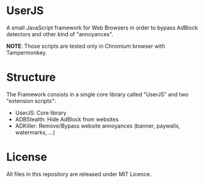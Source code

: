 # UserJS
A small JavaScript framework for Web Browsers in order to bypass AdBlock detectors and other kind of "annoyances".

**NOTE**: Those scripts are tested only in Chromium browser with Tampermonkey.

# Structure
The Framework consists in a single core library called "UserJS" and two "extension scripts":
* UserJS: Core library
* ADBStealth: Hide AdBlock from websites
* ADKiller: Remove/Bypass website annoyances (banner, paywalls, watermarks, ...)

# License
All files in this repository are released under MIT Licence.
